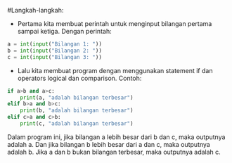 #Langkah-langkah:
- Pertama kita membuat perintah untuk menginput bilangan pertama sampai ketiga. Dengan perintah:
```python
a = int(input("Bilangan 1: "))
b = int(input("Bilangan 2: "))
c = int(input("Bilangan 3: "))
```
- Lalu kita membuat program dengan menggunakan statement if dan operators logical dan comparison. Contoh:
```python
if a>b and a>c:
    print(a, "adalah bilangan terbesar")
elif b>a and b>c:
    print(b, "adalah bilangan terbesar")
elif c>a and c>b:
    print(c, "adalah bilangan terbesar")
```
Dalam program ini, jika bilangan a lebih besar dari b dan c, maka outputnya adalah a. Dan jika bilangan b lebih besar dari a dan c, maka outputnya adalah b. Jika a dan b bukan bilangan terbesar, maka outputnya adalah c.